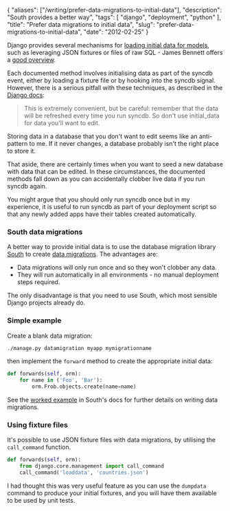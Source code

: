 {
    "aliases": ["/writing/prefer-data-migrations-to-initial-data"],
    "description": "South provides a better way",
    "tags": [
        "django",
        "deployment",
        "python"
    ],
    "title": "Prefer data migrations to initial data",
    "slug": "prefer-data-migrations-to-initial-data",
    "date": "2012-02-25"
}

Django provides several mechanisms for [loading initial data for
models](https://docs.djangoproject.com/en/dev/howto/initial-data/), such
as leveraging JSON fixtures or files of raw SQL - James Bennett offers a
[good overview](http://www.b-list.org/weblog/2007/nov/21/install-time/).

Each documented method involves initialising data as part of the syncdb
event, either by loading a fixture file or by hooking into the syncdb
signal. However, there is a serious pitfall with these techniques, as
described in the [Django
docs](https://docs.djangoproject.com/en/dev/howto/initial-data/#automatically-loading-initial-data-fixtures):

> This is extremely convenient, but be careful: remember that the data
> will be refreshed every time you run syncdb. So don't use
> initial\_data for data you'll want to edit.

Storing data in a database that you don't want to edit seems like an
anti-pattern to me. If it never changes, a database probably isn't the
right place to store it.

That aside, there are certainly times when you want to seed a new
database with data that can be edited. In these circumstances, the
documented methods fall down as you can accidentally clobber live data
if you run syncdb again.

You might argue that you should only run syncdb once but in my
experience, it is useful to run syncdb as part of your deployment script
so that any newly added apps have their tables created automatically.

### South data migrations

A better way to provide initial data is to use the database migration
library [South](http://south.aeracode.org/docs/index.html) to create
[data migrations](http://south.aeracode.org/docs/tutorial/part3.html).
The advantages are:

-   Data migrations will only run once and so they won't clobber any
    data.
-   They will run automatically in all environments - no manual
    deployment steps required.

The only disadvantage is that you need to use South, which most sensible
Django projects already do.

### Simple example

Create a blank data migration:

``` bash
./manage.py datamigration myapp mymigrationname
```

then implement the `forward` method to create the appropriate initial
data:

``` python
def forwards(self, orm):
    for name in ('Foo', 'Bar'):
        orm.Frob.objects.create(name=name)
```

See the [worked
example](http://south.aeracode.org/docs/tutorial/part3.html) in South's
docs for further details on writing data migrations.

### Using fixture files

It's possible to use JSON fixture files with data migrations, by
utilising the `call_command` function.

``` python
def forwards(self, orm):
    from django.core.management import call_command
    call_command('loaddata', 'countries.json')
```

I had thought this was very useful feature as you can use the `dumpdata`
command to produce your initial fixtures, and you will have them
available to be used by unit tests.
